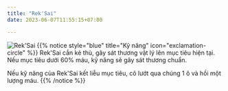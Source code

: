 ```yaml
---
title: "Rek'Sai"
date: 2023-06-07T11:55:15+07:00

---
```

![Rek'Sai](https://storage.googleapis.com/www.publish.nocodesites.co.uk/prod/2542/files/7a709a4d2db497a5cbf904ef4c2bf8b7391f6141aa9cbf8155b97d8948e87e05e2e37daa13cb110359faa459e2714d43d7d1a287b8b026841a9371cc4dde9ba5.png)
{{% notice style="blue" title="Kỹ năng" icon="exclamation-circle" %}}
Rek'Sai cắn kẻ thù, gây sát thương vật lý lên mục tiêu hiện tại. Nếu mục tiêu dưới 60% máu, kỹ năng sẽ gây sát thương chuẩn.

Nếu kỹ năng của Rek'Sai kết liễu mục tiêu, cô lướt qua chúng 1 ô và hồi một lượng máu.
{{% /notice %}}